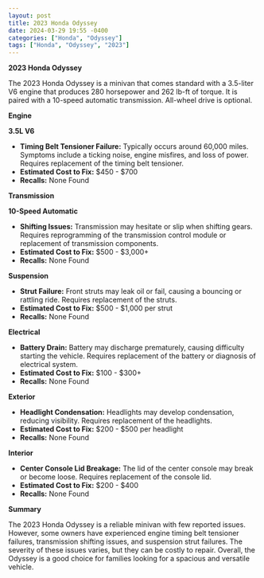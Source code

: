 ```yaml
---
layout: post
title: 2023 Honda Odyssey
date: 2024-03-29 19:55 -0400
categories: ["Honda", "Odyssey"]
tags: ["Honda", "Odyssey", "2023"]
---
```

**2023 Honda Odyssey**

The 2023 Honda Odyssey is a minivan that comes standard with a 3.5-liter V6 engine that produces 280 horsepower and 262 lb-ft of torque. It is paired with a 10-speed automatic transmission. All-wheel drive is optional.

**Engine**

**3.5L V6**

* **Timing Belt Tensioner Failure:** Typically occurs around 60,000 miles. Symptoms include a ticking noise, engine misfires, and loss of power. Requires replacement of the timing belt tensioner.
* **Estimated Cost to Fix:** $450 - $700
* **Recalls:** None Found

**Transmission**

**10-Speed Automatic**

* **Shifting Issues:** Transmission may hesitate or slip when shifting gears. Requires reprogramming of the transmission control module or replacement of transmission components.
* **Estimated Cost to Fix:** $500 - $3,000+
* **Recalls:** None Found

**Suspension**

* **Strut Failure:** Front struts may leak oil or fail, causing a bouncing or rattling ride. Requires replacement of the struts.
* **Estimated Cost to Fix:** $500 - $1,000 per strut
* **Recalls:** None Found

**Electrical**

* **Battery Drain:** Battery may discharge prematurely, causing difficulty starting the vehicle. Requires replacement of the battery or diagnosis of electrical system.
* **Estimated Cost to Fix:** $100 - $300+
* **Recalls:** None Found

**Exterior**

* **Headlight Condensation:** Headlights may develop condensation, reducing visibility. Requires replacement of the headlights.
* **Estimated Cost to Fix:** $200 - $500 per headlight
* **Recalls:** None Found

**Interior**

* **Center Console Lid Breakage:** The lid of the center console may break or become loose. Requires replacement of the console lid.
* **Estimated Cost to Fix:** $200 - $400
* **Recalls:** None Found

**Summary**

The 2023 Honda Odyssey is a reliable minivan with few reported issues. However, some owners have experienced engine timing belt tensioner failures, transmission shifting issues, and suspension strut failures. The severity of these issues varies, but they can be costly to repair. Overall, the Odyssey is a good choice for families looking for a spacious and versatile vehicle.
